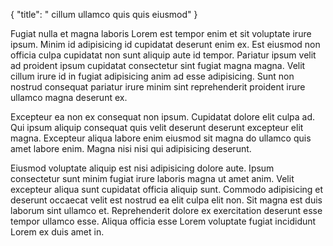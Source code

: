 {
  "title": " cillum ullamco quis quis eiusmod"
}

Fugiat nulla et magna laboris Lorem est tempor enim et sit voluptate irure ipsum. Minim id adipisicing id cupidatat deserunt enim ex. Est eiusmod non officia culpa cupidatat non sunt aliquip aute id tempor. Pariatur ipsum velit ad proident ipsum cupidatat consectetur sint fugiat magna magna. Velit cillum irure id in fugiat adipisicing anim ad esse adipisicing. Sunt non nostrud consequat pariatur irure minim sint reprehenderit proident irure ullamco magna deserunt ex.

Excepteur ea non ex consequat non ipsum. Cupidatat dolore elit culpa ad. Qui ipsum aliquip consequat quis velit deserunt deserunt excepteur elit magna. Excepteur aliqua labore enim eiusmod sit magna do ullamco quis amet labore enim. Magna nisi nisi qui adipisicing deserunt.

Eiusmod voluptate aliquip est nisi adipisicing dolore aute. Ipsum consectetur sunt minim fugiat irure laboris magna ut amet anim. Velit excepteur aliqua sunt cupidatat officia aliquip sunt. Commodo adipisicing et deserunt occaecat velit est nostrud ea elit culpa elit non. Sit magna est duis laborum sint ullamco et. Reprehenderit dolore ex exercitation deserunt esse tempor ullamco esse. Aliqua officia esse Lorem voluptate fugiat incididunt Lorem ex duis amet in.